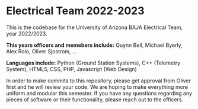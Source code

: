 # Electrical Team 2022-2023
This is the codebase for the University of Arizona BAJA Electrical Team, year 2022/2023.

**This years officers and memebers include:**
Quynn Bell,
Michael Byerly,
Alex Rolo,
Oliver Sjostrom,
...

**Languages include:**
Python (Ground Station Systems),
C++ (Telemetry System),
HTML5, CSS, PHP, Javascript (Web Design)


In order to make commits to this repository, please get approval from Oliver first and he will review your code. We are hoping to make everything more uniform and modular this semester. If you have any questions regarding any pieces of software or their functionality, please reach out to the officers.
